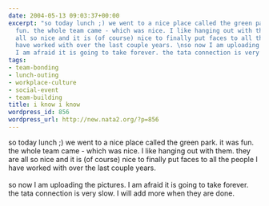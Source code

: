 ```yaml
---
date: 2004-05-13 09:03:37+00:00
excerpt: "so today lunch ;) we went to a nice place called the green park. it was
  fun. the whole team came - which was nice. I like hanging out with them. they are
  all so nice and it is (of course) nice to finally put faces to all the people I
  have worked with over the last couple years. \nso now I am uploading the pictures.
  I am afraid it is going to take forever. the tata connection is very slo..."
tags:
- team-bonding
- lunch-outing
- workplace-culture
- social-event
- team-building
title: i know i know
wordpress_id: 856
wordpress_url: http://new.nata2.org/?p=856
---
```


so today lunch ;) we went to a nice place called the green park. it was fun. the whole team came - which was nice. I like hanging out with them. they are all so nice and it is (of course) nice to finally put faces to all the people I have worked with over the last couple years. 
<br/><br/>so now I am uploading the pictures. I am afraid it is going to take forever. the tata connection is very slow. I will add more when they are done.